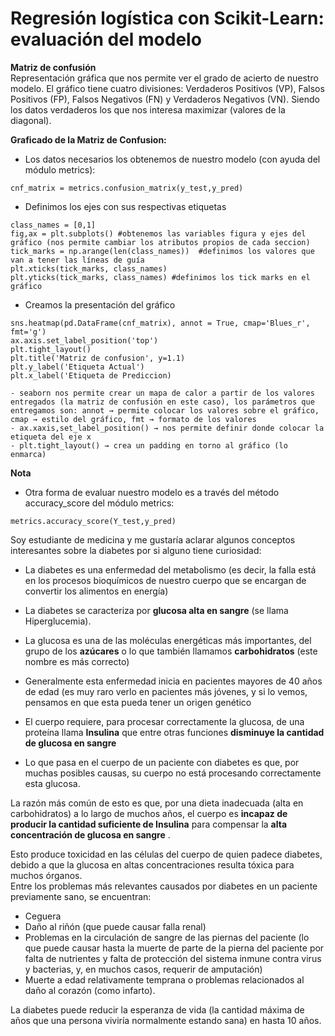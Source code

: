 # Regresión logística con Scikit-Learn: evaluación del modelo

**Matriz de confusión**  
Representación gráfica que nos permite ver el grado de acierto de nuestro modelo. El gráfico tiene cuatro divisiones: Verdaderos Positivos (VP), Falsos Positivos (FP), Falsos Negativos (FN) y Verdaderos Negativos (VN). Siendo los datos verdaderos los que nos interesa maximizar (valores de la diagonal).

**Graficado de la Matriz de Confusion:**

-   Los datos necesarios los obtenemos de nuestro modelo (con ayuda del módulo metrics):

```
cnf_matrix = metrics.confusion_matrix(y_test,y_pred)
```

-   Definimos los ejes con sus respectivas etiquetas

```
class_names = [0,1]
fig,ax = plt.subplots() #obtenemos las variables figura y ejes del gráfico (nos permite cambiar los atributos propios de cada seccion)
tick_marks = np.arange(len(class_names))  #definimos los valores que van a tener las líneas de guía
plt.xticks(tick_marks, class_names)
plt.yticks(tick_marks, class_names) #definimos los tick marks en el gráfico
```

-   Creamos la presentación del gráfico

```
sns.heatmap(pd.DataFrame(cnf_matrix), annot = True, cmap='Blues_r', fmt='g')
ax.axis.set_label_position('top')
plt.tight_layout()
plt.title('Matriz de confusion', y=1.1)
plt.y_label('Etiqueta Actual')
plt.x_label('Etiqueta de Prediccion)
```

```
- seaborn nos permite crear un mapa de calor a partir de los valores entregados (la matriz de confusión en este caso), los parámetros que entregamos son: annot → permite colocar los valores sobre el gráfico, cmap → estilo del gráfico, fmt → formato de los valores
- ax.xaxis,set_label_position() → nos permite definir donde colocar la etiqueta del eje x
- plt.tight_layout() → crea un padding en torno al gráfico (lo enmarca)
```

**Nota**

-   Otra forma de evaluar nuestro modelo es a través del método accuracy_score del módulo metrics:

```
metrics.accuracy_score(Y_test,y_pred)
```

Soy estudiante de medicina y me gustaría aclarar algunos conceptos interesantes sobre la diabetes por si alguno tiene curiosidad:

-   La diabetes es una enfermedad del metabolismo (es decir, la falla está en los procesos bioquímicos de nuestro cuerpo que se encargan de convertir los alimentos en energía)
    
-   La diabetes se caracteriza por **glucosa alta en sangre** (se llama Hiperglucemia).
    
-   La glucosa es una de las moléculas energéticas más importantes, del grupo de los **azúcares** o lo que también llamamos **carbohidratos** (este nombre es más correcto)
    
-   Generalmente esta enfermedad inicia en pacientes mayores de 40 años de edad (es muy raro verlo en pacientes más jóvenes, y si lo vemos, pensamos en que esta pueda tener un origen genético
    
-   El cuerpo requiere, para procesar correctamente la glucosa, de una proteína llama **Insulina** que entre otras funciones **disminuye la cantidad de glucosa en sangre**
    
-   Lo que pasa en el cuerpo de un paciente con diabetes es que, por muchas posibles causas, su cuerpo no está procesando correctamente esta glucosa.
    

La razón más común de esto es que, por una dieta inadecuada (alta en carbohidratos) a lo largo de muchos años, el cuerpo es **incapaz de producir la cantidad suficiente de Insulina** para compensar la **alta concentración de glucosa en sangre** .

Esto produce toxicidad en las células del cuerpo de quien padece diabetes, debido a que la glucosa en altas concentraciones resulta tóxica para muchos órganos.  
Entre los problemas más relevantes causados por diabetes en un paciente previamente sano, se encuentran:

-   Ceguera
-   Daño al riñón (que puede causar falla renal)
-   Problemas en la circulación de sangre de las piernas del paciente (lo que puede causar hasta la muerte de parte de la pierna del paciente por falta de nutrientes y falta de protección del sistema inmune contra virus y bacterias, y, en muchos casos, requerir de amputación)
-   Muerte a edad relativamente temprana o problemas relacionados al daño al corazón (como infarto).

La diabetes puede reducir la esperanza de vida (la cantidad máxima de años que una persona viviría normalmente estando sana) en hasta 10 años.